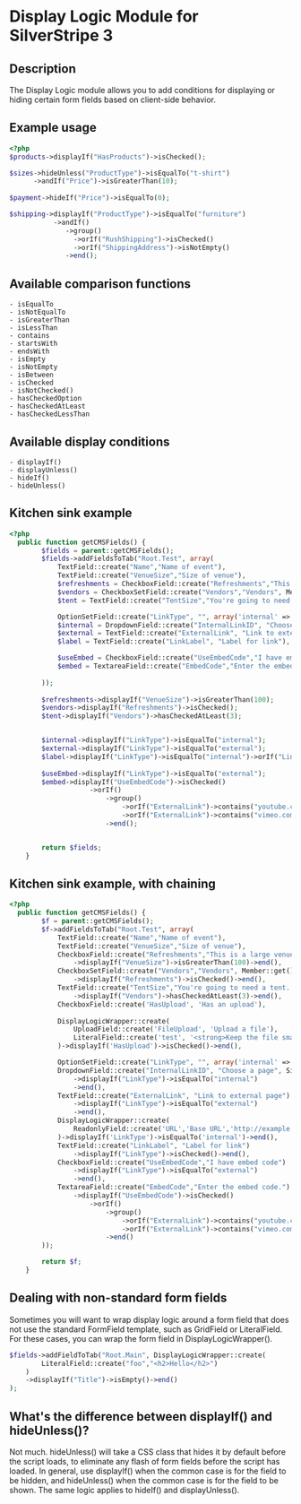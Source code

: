 # Display Logic Module for SilverStripe 3

## Description
The Display Logic module allows you to add conditions for displaying or hiding certain form fields based on client-side behavior.

## Example usage
```php
<?php
$products->displayIf("HasProducts")->isChecked();

$sizes->hideUnless("ProductType")->isEqualTo("t-shirt")
      ->andIf("Price")->isGreaterThan(10);
      
$payment->hideIf("Price")->isEqualTo(0);

$shipping->displayIf("ProductType")->isEqualTo("furniture")
           ->andIf()
              ->group()
                ->orIf("RushShipping")->isChecked()
                ->orIf("ShippingAddress")->isNotEmpty()
              ->end();
```

## Available comparison functions
    - isEqualTo
    - isNotEqualTo
    - isGreaterThan
    - isLessThan
    - contains
    - startsWith
    - endsWith
    - isEmpty
    - isNotEmpty
    - isBetween
    - isChecked
    - isNotChecked()
    - hasCheckedOption
    - hasCheckedAtLeast
    - hasCheckedLessThan
    
## Available display conditions
    - displayIf()
    - displayUnless()
    - hideIf()
    - hideUnless()

## Kitchen sink example
```php
<?php
  public function getCMSFields() {
		$fields = parent::getCMSFields();
		$fields->addFieldsToTab("Root.Test", array(
			TextField::create("Name","Name of event"),
			TextField::create("VenueSize","Size of venue"),
			$refreshments = CheckboxField::create("Refreshments","This is a large venue. Are there refreshments?"),							
			$vendors = CheckboxSetField::create("Vendors","Vendors", Member::get()->map()),				
			$tent = TextField::create("TentSize","You're going to need a tent. What size is it?"),

			OptionSetField::create("LinkType", "", array('internal' => 'Link to an internal page', 'external' => 'Link to an external page')),
			$internal = DropdownField::create("InternalLinkID", "Choose a page", SiteTree::get()->map()->toArray())->setEmptyString("-- choose --"),
			$external = TextField::create("ExternalLink", "Link to external page"),
			$label = TextField::create("LinkLabel", "Label for link"),

			$useEmbed = CheckboxField::create("UseEmbedCode","I have embed code"),
			$embed = TextareaField::create("EmbedCode","Enter the embed code.")
			
		));						
		
		$refreshments->displayIf("VenueSize")->isGreaterThan(100);
		$vendors->displayIf("Refreshments")->isChecked();
		$tent->displayIf("Vendors")->hasCheckedAtLeast(3);


		$internal->displayIf("LinkType")->isEqualTo("internal");				
		$external->displayIf("LinkType")->isEqualTo("external");
		$label->displayIf("LinkType")->isEqualTo("internal")->orIf("LinkType")->isEqualTo("external");
		
		$useEmbed->displayIf("LinkType")->isEqualTo("external");
		$embed->displayIf("UseEmbedCode")->isChecked()
					->orIf()
						->group()
							->orIf("ExternalLink")->contains("youtube.com")
							->orIf("ExternalLink")->contains("vimeo.com")
						->end();


		return $fields;
	}
```

## Kitchen sink example, with chaining
```php
<?php
  public function getCMSFields() {
        $f = parent::getCMSFields();
        $f->addFieldsToTab("Root.Test", array(
            TextField::create("Name","Name of event"),
            TextField::create("VenueSize","Size of venue"),
            CheckboxField::create("Refreshments","This is a large venue. Are there refreshments?")
                ->displayIf("VenueSize")->isGreaterThan(100)->end(),
            CheckboxSetField::create("Vendors","Vendors", Member::get()->map())
                ->displayIf("Refreshments")->isChecked()->end(),
            TextField::create("TentSize","You're going to need a tent. What size is it?")
                ->displayIf("Vendors")->hasCheckedAtLeast(3)->end(),
            CheckboxField::create('HasUpload', 'Has an upload'),
            
            DisplayLogicWrapper::create(
            	UploadField::create('FileUpload', 'Upload a file'),
            	LiteralField::create('test', '<strong>Keep the file small!</strong>')
            )->displayIf('HasUpload')->isChecked()->end(),

            OptionSetField::create("LinkType", "", array('internal' => 'Link to an internal page', 'external' => 'Link to an external page')),
            DropdownField::create("InternalLinkID", "Choose a page", SiteTree::get()->map()->toArray())->setEmptyString("-- choose --")
                ->displayIf("LinkType")->isEqualTo("internal")
                ->end(),
            TextField::create("ExternalLink", "Link to external page")
                ->displayIf("LinkType")->isEqualTo("external")
                ->end(),
            DisplayLogicWrapper::create(
            	ReadonlyField::create('URL','Base URL','http://example.com')
            )->displayIf('LinkType')->isEqualTo('internal')->end(),
            TextField::create("LinkLabel", "Label for link")
                ->displayIf("LinkType")->isChecked()->end(),
            CheckboxField::create("UseEmbedCode","I have embed code")
                ->displayIf("LinkType")->isEqualTo("external")              
                ->end(),
            TextareaField::create("EmbedCode","Enter the embed code.")
                ->displayIf("UseEmbedCode")->isChecked()
                    ->orIf()
                        ->group()
                            ->orIf("ExternalLink")->contains("youtube.com")
                            ->orIf("ExternalLink")->contains("vimeo.com")
                        ->end()
        ));                     

		return $f;
	}
```

## Dealing with non-standard form fields
Sometimes you will want to wrap display logic around a form field that does not use the standard FormField template, such as GridField or LiteralField. For these cases, you can wrap the form field in DisplayLogicWrapper().
```php
$fields->addFieldToTab("Root.Main", DisplayLogicWrapper::create(
		LiteralField::create("foo","<h2>Hello</h2>")
	)
	->displayIf("Title")->isEmpty()->end()
);
```

## What's the difference between displayIf() and hideUnless()?
Not much. hideUnless() will take a CSS class that hides it by default before the script loads, to eliminate any flash of form fields before the script has loaded. In general, use displayIf() when the common case is for the field to be hidden, and hideUnless() when the common case is for the field to be shown.
The same logic applies to hideIf() and displayUnless().


              
